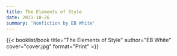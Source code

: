 ```yaml
---
title: The Elements of Style
date: 2011-10-26
summary: 'Nonfiction by EB White'
---
```


{{< booklist/book
title="The Elements of Style"
author="EB White"
cover="cover.jpg"
format="Print" >}}
